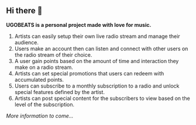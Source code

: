 ## Hi there 👋

**UGOBEATS is a personal project made with love for music.**  

1) Artists can easily setup their own live radio stream and manage their audience.
2) Users make an account then can listen and connect with other users on the radio stream of their choice.
3) A user gain points based on the amount of time and interaction they make on a radio stream.
4) Artists can set special promotions that users can redeem with accumulated points.
5) Users can subscribe to a monthly subscription to a radio and unlock special features defined by the artist.
6) Artists can post special content for the subscribers to view based on the level of the subscription.

*More information to come...*
